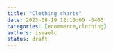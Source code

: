 ```yaml
---
title: "Clothing charts"
date: 2023-08-19 12:10:00 -0400
categories: [ecommerce,clothing]
authors: ismaelc
status: draft
---
```

